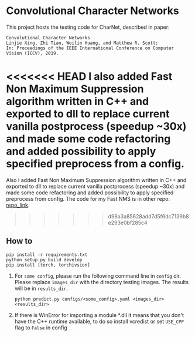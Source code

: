 # Convolutional Character Networks

This project hosts the testing code for CharNet, described in paper:

    Convolutional Character Networks
    Linjie Xing, Zhi Tian, Weilin Huang, and Matthew R. Scott;
    In: Proceedings of the IEEE International Conference on Computer Vision (ICCV), 2019.

<<<<<<< HEAD
I also added Fast Non Maximum Suppression algorithm written in C++ and exported to dll to replace current vanilla postprocess (speedup ~30x) and made some code refactoring and added possibility to apply specified preprocess from a config.
=======
Also I added Fast Non Maximum Suppression algorithm written in C++ and exported to dll to replace current vanilla postprocess (speedup ~30x) and made some code refactoring and added possibility to apply specified preprocess from config. The code for my Fast NMS is in other repo: [repo_link](https://github.com/gdroguski/FastNMS).
>>>>>>> d98a3a85628add7d5f6dc7139b8e293e0bf285c4

## How to

```
pip install -r requirements.txt
python setup.py build develop
pip install [torch, torchivsion]
```

1. For `some config`, please run the following command line in `config` dir. Please replace `images_dir` with the directory testing images. The results will be in `results_dir`.

    ```
    python predict.py configs/<some_config>.yaml <images_dir> <results_dir>
    ```
2. If there is WinError for importing a module *.dll it means that you don't have the C++ runtime available, to do so install vcredist or set `USE_CPP` flag to `False` in config 
